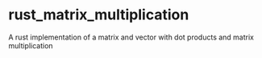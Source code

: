 # rust_matrix_multiplication
A rust implementation of a matrix and vector with dot products and matrix multiplication
